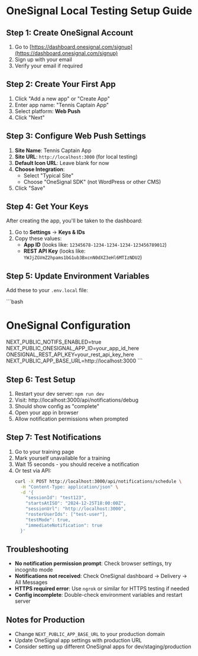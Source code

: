 # OneSignal Local Testing Setup Guide

## Step 1: Create OneSignal Account

1. Go to [https://dashboard.onesignal.com/signup](https://dashboard.onesignal.com/signup)
2. Sign up with your email
3. Verify your email if required

## Step 2: Create Your First App

1. Click "Add a new app" or "Create App"
2. Enter app name: "Tennis Captain App"
3. Select platform: **Web Push**
4. Click "Next"

## Step 3: Configure Web Push Settings

1. **Site Name**: Tennis Captain App
2. **Site URL**: `http://localhost:3000` (for local testing)
3. **Default Icon URL**: Leave blank for now
4. **Choose Integration**:
   - Select "Typical Site"
   - Choose "OneSignal SDK" (not WordPress or other CMS)
5. Click "Save"

## Step 4: Get Your Keys

After creating the app, you'll be taken to the dashboard:

1. Go to **Settings** → **Keys & IDs**
2. Copy these values:
   - **App ID** (looks like: `12345678-1234-1234-1234-123456789012`)
   - **REST API Key** (looks like: `YWJjZGVmZ2hpams1bG1ub3BxcnN0dXZ3eHl6MTIzNDU2`)

## Step 5: Update Environment Variables

Add these to your `.env.local` file:

\`\`\`bash
# OneSignal Configuration
NEXT_PUBLIC_NOTIFS_ENABLED=true
NEXT_PUBLIC_ONESIGNAL_APP_ID=your_app_id_here
ONESIGNAL_REST_API_KEY=your_rest_api_key_here
NEXT_PUBLIC_APP_BASE_URL=http://localhost:3000
\`\`\`

## Step 6: Test Setup

1. Restart your dev server: `npm run dev`
2. Visit: http://localhost:3000/api/notifications/debug
3. Should show config as "complete"
4. Open your app in browser
5. Allow notification permissions when prompted

## Step 7: Test Notifications

1. Go to your training page
2. Mark yourself unavailable for a training
3. Wait 15 seconds - you should receive a notification
4. Or test via API:
   ```bash
   curl -X POST http://localhost:3000/api/notifications/schedule \
     -H "Content-Type: application/json" \
     -d '{
       "sessionId": "test123",
       "startsAtISO": "2024-12-25T18:00:00Z",
       "sessionUrl": "http://localhost:3000",
       "rosterUserIds": ["test-user"],
       "testMode": true,
       "immediateNotification": true
     }'
   ```

## Troubleshooting

- **No notification permission prompt**: Check browser settings, try incognito mode
- **Notifications not received**: Check OneSignal dashboard → Delivery → All Messages
- **HTTPS required error**: Use `ngrok` or similar for HTTPS testing if needed
- **Config incomplete**: Double-check environment variables and restart server

## Notes for Production

- Change `NEXT_PUBLIC_APP_BASE_URL` to your production domain
- Update OneSignal app settings with production URL
- Consider setting up different OneSignal apps for dev/staging/production